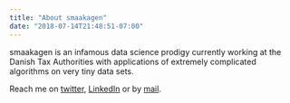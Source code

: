 ```yaml
---
title: "About smaakagen"
date: "2018-07-14T21:48:51-07:00"
---
```


smaakagen is an infamous data science prodigy currently working at the 
Danish Tax Authorities with applications of extremely complicated algorithms on
very tiny data sets. 

Reach me on [twitter](https://twitter.com/elkjel), [LinkedIn](https://www.linkedin.com/in/lars-kjeldgaard-321b0351/) or by [mail](mailto:lars_kjeldgaard@hotmail.com).
